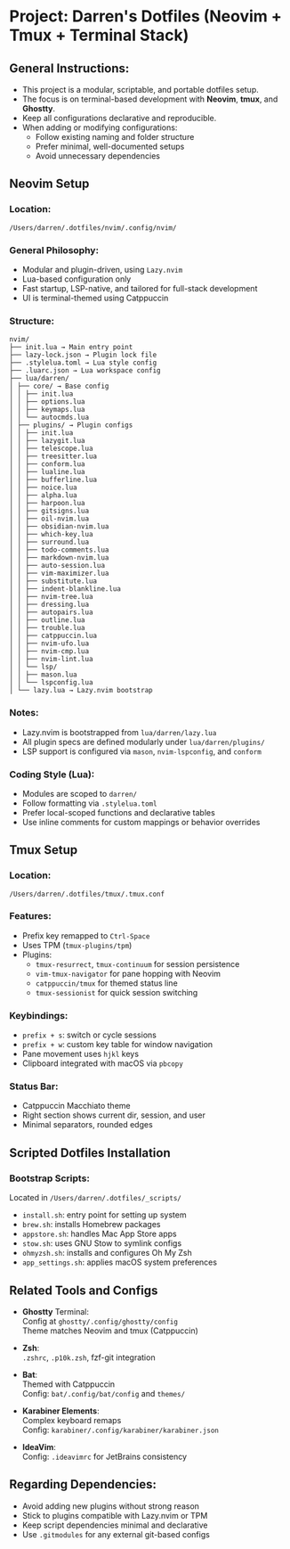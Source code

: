 # Project: Darren's Dotfiles (Neovim + Tmux + Terminal Stack)

## General Instructions:

- This project is a modular, scriptable, and portable dotfiles setup.
- The focus is on terminal-based development with **Neovim**, **tmux**, and **Ghostty**.
- Keep all configurations declarative and reproducible.
- When adding or modifying configurations:
  - Follow existing naming and folder structure
  - Prefer minimal, well-documented setups
  - Avoid unnecessary dependencies

## Neovim Setup

### Location:
`/Users/darren/.dotfiles/nvim/.config/nvim/`

### General Philosophy:

- Modular and plugin-driven, using `Lazy.nvim`
- Lua-based configuration only
- Fast startup, LSP-native, and tailored for full-stack development
- UI is terminal-themed using Catppuccin

### Structure:

```
nvim/
├── init.lua → Main entry point
├── lazy-lock.json → Plugin lock file
├── .stylelua.toml → Lua style config
├── .luarc.json → Lua workspace config
├── lua/darren/
│ ├── core/ → Base config
│ │ ├── init.lua
│ │ ├── options.lua
│ │ ├── keymaps.lua
│ │ └── autocmds.lua
│ ├── plugins/ → Plugin configs
│ │ ├── init.lua
│ │ ├── lazygit.lua
│ │ ├── telescope.lua
│ │ ├── treesitter.lua
│ │ ├── conform.lua
│ │ ├── lualine.lua
│ │ ├── bufferline.lua
│ │ ├── noice.lua
│ │ ├── alpha.lua
│ │ ├── harpoon.lua
│ │ ├── gitsigns.lua
│ │ ├── oil-nvim.lua
│ │ ├── obsidian-nvim.lua
│ │ ├── which-key.lua
│ │ ├── surround.lua
│ │ ├── todo-comments.lua
│ │ ├── markdown-nvim.lua
│ │ ├── auto-session.lua
│ │ ├── vim-maximizer.lua
│ │ ├── substitute.lua
│ │ ├── indent-blankline.lua
│ │ ├── nvim-tree.lua
│ │ ├── dressing.lua
│ │ ├── autopairs.lua
│ │ ├── outline.lua
│ │ ├── trouble.lua
│ │ ├── catppuccin.lua
│ │ ├── nvim-ufo.lua
│ │ ├── nvim-cmp.lua
│ │ ├── nvim-lint.lua
│ │ └── lsp/
│ │ ├── mason.lua
│ │ └── lspconfig.lua
│ └── lazy.lua → Lazy.nvim bootstrap
```


### Notes:

- Lazy.nvim is bootstrapped from `lua/darren/lazy.lua`
- All plugin specs are defined modularly under `lua/darren/plugins/`
- LSP support is configured via `mason`, `nvim-lspconfig`, and `conform`

### Coding Style (Lua):

- Modules are scoped to `darren/`
- Follow formatting via `.stylelua.toml`
- Prefer local-scoped functions and declarative tables
- Use inline comments for custom mappings or behavior overrides

## Tmux Setup

### Location:
`/Users/darren/.dotfiles/tmux/.tmux.conf`

### Features:

- Prefix key remapped to `Ctrl-Space`
- Uses TPM (`tmux-plugins/tpm`)
- Plugins:
  - `tmux-resurrect`, `tmux-continuum` for session persistence
  - `vim-tmux-navigator` for pane hopping with Neovim
  - `catppuccin/tmux` for themed status line
  - `tmux-sessionist` for quick session switching

### Keybindings:

- `prefix + s`: switch or cycle sessions
- `prefix + w`: custom key table for window navigation
- Pane movement uses `hjkl` keys
- Clipboard integrated with macOS via `pbcopy`

### Status Bar:

- Catppuccin Macchiato theme
- Right section shows current dir, session, and user
- Minimal separators, rounded edges

## Scripted Dotfiles Installation

### Bootstrap Scripts:

Located in `/Users/darren/.dotfiles/_scripts/`

- `install.sh`: entry point for setting up system
- `brew.sh`: installs Homebrew packages
- `appstore.sh`: handles Mac App Store apps
- `stow.sh`: uses GNU Stow to symlink configs
- `ohmyzsh.sh`: installs and configures Oh My Zsh
- `app_settings.sh`: applies macOS system preferences

## Related Tools and Configs

- **Ghostty** Terminal:  
  Config at `ghostty/.config/ghostty/config`  
  Theme matches Neovim and tmux (Catppuccin)

- **Zsh**:  
  `.zshrc`, `.p10k.zsh`, fzf-git integration

- **Bat**:  
  Themed with Catppuccin  
  Config: `bat/.config/bat/config` and `themes/`

- **Karabiner Elements**:  
  Complex keyboard remaps  
  Config: `karabiner/.config/karabiner/karabiner.json`

- **IdeaVim**:  
  Config: `.ideavimrc` for JetBrains consistency

## Regarding Dependencies:

- Avoid adding new plugins without strong reason
- Stick to plugins compatible with Lazy.nvim or TPM
- Keep script dependencies minimal and declarative
- Use `.gitmodules` for any external git-based configs


